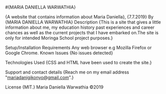 
#{MARIA DANIELLA WARWATHIA}

{A website that contains information about Maria Daniella}, {7.7.2019}
By {MARIA DANIELLA WARWATHIA}
Description
{This is a site that gives a little information about me, my education history past experiences and career chances as well as the current projects that I have embarked on.The site is only for intended Moringa School project purposes.}

Setup/Installation Requirements
Any web browser e.g Mozilla Firefox or Google Chrome.
Known Issues
{No issues detected}

Technologies Used
{CSS and HTML have been used to create the site.}

Support and contact details
{Reach me on my email address "mariadanigikonyo@gmail.com".}

License
{MIT.} Maria Daniella Warwathia ©2019
